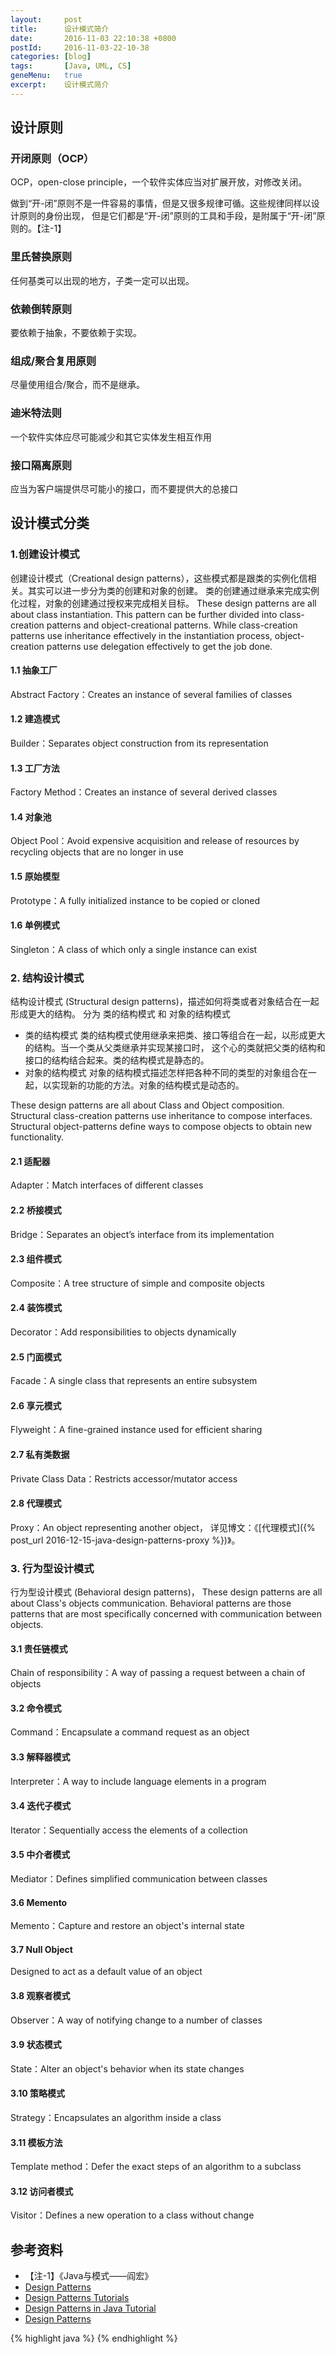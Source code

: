 ```yaml
---
layout:     post
title:      设计模式简介
date:       2016-11-03 22:10:38 +0800
postId:     2016-11-03-22-10-38
categories: [blog]
tags:       [Java, UML, CS]
geneMenu:   true
excerpt:    设计模式简介
---
```


## 设计原则

### 开闭原则（OCP）
OCP，open-close principle，一个软件实体应当对扩展开放，对修改关闭。

做到“开-闭”原则不是一件容易的事情，但是又很多规律可循。这些规律同样以设计原则的身份出现，
但是它们都是“开-闭”原则的工具和手段，是附属于“开-闭”原则的。【注-1】

### 里氏替换原则
任何基类可以出现的地方，子类一定可以出现。

### 依赖倒转原则
要依赖于抽象，不要依赖于实现。

### 组成/聚合复用原则
尽量使用组合/聚合，而不是继承。

### 迪米特法则
一个软件实体应尽可能减少和其它实体发生相互作用

### 接口隔离原则
应当为客户端提供尽可能小的接口，而不要提供大的总接口



## 设计模式分类

### 1.创建设计模式
创建设计模式（Creational design patterns），这些模式都是跟类的实例化信相关。其实可以进一步分为类的创建和对象的创建。
类的创建通过继承来完成实例化过程，对象的创建通过授权来完成相关目标。
These design patterns are all about class instantiation. This pattern can be further divided into class-creation patterns
and object-creational patterns. While class-creation patterns use inheritance effectively in the instantiation process,
object-creation patterns use delegation effectively to get the job done.

#### 1.1 抽象工厂
Abstract Factory：Creates an instance of several families of classes

#### 1.2 建造模式
Builder：Separates object construction from its representation

#### 1.3 工厂方法
Factory Method：Creates an instance of several derived classes

#### 1.4 对象池
Object Pool：Avoid expensive acquisition and release of resources by recycling objects that are no longer in use

#### 1.5 原始模型
Prototype：A fully initialized instance to be copied or cloned

#### 1.6 单例模式
Singleton：A class of which only a single instance can exist


### 2. 结构设计模式
结构设计模式 (Structural design patterns)，描述如何将类或者对象结合在一起形成更大的结构。
分为 类的结构模式 和 对象的结构模式
* 类的结构模式
类的结构模式使用继承来把类、接口等组合在一起，以形成更大的结构。当一个类从父类继承并实现某接口时，
这个心的类就把父类的结构和接口的结构结合起来。类的结构模式是静态的。
* 对象的结构模式
对象的结构模式描述怎样把各种不同的类型的对象组合在一起，以实现新的功能的方法。对象的结构模式是动态的。

These design patterns are all about Class and Object composition. 
Structural class-creation patterns use inheritance to compose interfaces. 
Structural object-patterns define ways to compose objects to obtain new functionality.

#### 2.1 适配器

Adapter：Match interfaces of different classes

#### 2.2 桥接模式
Bridge：Separates an object’s interface from its implementation

#### 2.3 组件模式
Composite：A tree structure of simple and composite objects

#### 2.4 装饰模式
Decorator：Add responsibilities to objects dynamically

#### 2.5 门面模式
Facade：A single class that represents an entire subsystem

#### 2.6 享元模式
Flyweight：A fine-grained instance used for efficient sharing

#### 2.7 私有类数据
Private Class Data：Restricts accessor/mutator access

#### 2.8 代理模式
Proxy：An object representing another object，
详见博文：《[代理模式]({% post_url 2016-12-15-java-design-patterns-proxy %})》。


### 3. 行为型设计模式
行为型设计模式 (Behavioral design patterns)，
These design patterns are all about Class's objects communication. 
Behavioral patterns are those patterns that are most
specifically concerned with communication between objects.

#### 3.1 责任链模式
Chain of responsibility：A way of passing a request between a chain of objects

#### 3.2 命令模式
Command：Encapsulate a command request as an object

#### 3.3 解释器模式
Interpreter：A way to include language elements in a program

#### 3.4 迭代子模式
Iterator：Sequentially access the elements of a collection

#### 3.5 中介者模式
Mediator：Defines simplified communication between classes

#### 3.6 Memento
Memento：Capture and restore an object's internal state

#### 3.7 Null Object
Designed to act as a default value of an object

#### 3.8 观察者模式
Observer：A way of notifying change to a number of classes

#### 3.9 状态模式
State：Alter an object's behavior when its state changes

#### 3.10 策略模式
Strategy：Encapsulates an algorithm inside a class

#### 3.11 模板方法
Template method：Defer the exact steps of an algorithm to a subclass

#### 3.12 访问者模式
Visitor：Defines a new operation to a class without change

## 参考资料

* 【注-1】《Java与模式——阎宏》
* [Design Patterns](https://sourcemaking.com/design_patterns)
* [Design Patterns Tutorials](http://www.avajava.com/tutorials/categories/design-patterns)
* [Design Patterns in Java Tutorial](http://www.tutorialspoint.com/design_pattern/)
* [Design Patterns](http://www.oodesign.com/)

{% highlight java %}
{% endhighlight %}



